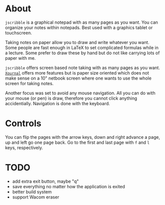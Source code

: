 About
=====

`jscribble` is a graphical notepad with as many pages as you want. You can
organize your notes within notepads. Best used with a graphics tablet or
touchscreen.

Taking notes on paper allow you to draw and write whatever you want. Some
people are fast enough in LaTeX to set complicated formulas while in a lecture.
Some prefer to draw these by hand but do not like carrying lots of paper with
me.

`jscribble` offers screen based note taking with as many pages as you want.
[`Xournal`](http://xournal.sourceforge.net/) offers more features but is paper
size oriented which does not make sense on a 10" netbook screen where one wants
to use the whole screen for taking notes.

Another focus was set to avoid any mouse navigation. All you can do with your
mouse (or pen) is draw, therefore you cannot click anything accidentially.
Navigation is done with the keyboard.


Controls
========

You can flip the pages with the arrow keys, down and right advance a page, up
and left go one page back. Go to the first and last page with `f` and `l` keys,
respectively.


TODO
====

- add extra exit button, maybe "q"
- save everything no matter how the application is exited
- better build system
- support Wacom eraser
